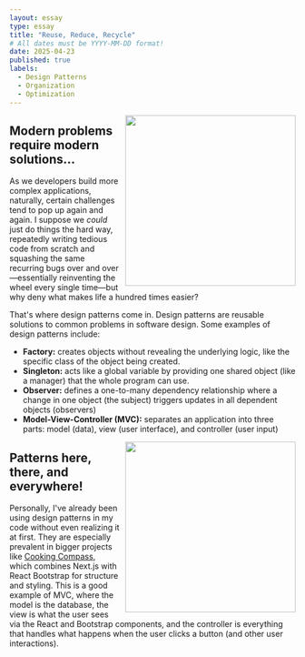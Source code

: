 ```yaml
---
layout: essay
type: essay
title: "Reuse, Reduce, Recycle"
# All dates must be YYYY-MM-DD format!
date: 2025-04-23
published: true
labels:
  - Design Patterns
  - Organization
  - Optimization
---
```


<img width="300px" style="float: right; margin-left: 10px; margin-bottom: 10px;" class="rounded" src="https://en.meming.world/images/en/4/4a/Modern_Problems_Require_Modern_Solutions.jpg">

## Modern problems require modern solutions...

As we developers build more complex applications, naturally, certain challenges tend to pop up again and again. I suppose we _could_ just do things the hard way, repeatedly writing tedious code from scratch and squashing the same recurring bugs over and over—essentially reinventing the wheel every single time—but why deny what makes life a hundred times easier?

That's where design patterns come in. Design patterns are reusable solutions to common problems in software design. Some examples of design patterns include:
* <b>Factory:</b> creates objects without revealing the underlying logic, like the specific class of the object being created.
* <b>Singleton:</b> acts like a global variable by providing one shared object (like a manager) that the whole program can use.
* <b>Observer:</b> defines a one-to-many dependency relationship where a change in one object (the subject) triggers updates in all dependent objects (observers)
* <b>Model-View-Controller (MVC):</b> separates an application into three parts: model (data), view (user interface), and controller (user input)

<img width="300px" style="float: right; margin-left: 10px; margin-bottom: 10px;" class="rounded" src="https://compote.slate.com/images/8a5bf959-9321-4a83-b960-dad1120144ac.jpeg?width=780&height=520&rect=1560x1040&offset=0x0">

##  Patterns here, there, and everywhere!

Personally, I've already been using design patterns in my code without even realizing it at first. They are especially prevalent in bigger projects like [Cooking Compass](https://github.com/Cooking-Compass), which combines Next.js with React Bootstrap for structure and styling. This is a good example of MVC, where the model is the database, the view is what the user sees via the React and Bootstrap components, and the controller is everything that handles what happens when the user clicks a button (and other user interactions).

